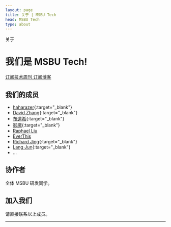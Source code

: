 ```yaml
---
layout: page
title: 关于 | MSBU Tech
head: MSBU Tech
type: about
---
```


<div class="page-title">
关于
</div>

# 我们是 MSBU Tech!

<i class="fa fa-rss-square" aria-hidden="true"></i>
<a href="/weekly/feed.xml" target="_blank">
  订阅技术周刊
</a>
<i class="fa fa-rss-square" aria-hidden="true"></i>
<a href="/blog/feed.xml" target="_blank">
  订阅博客
</a>

## 我们的成员

* [haharazer](https://github.com/haharazer){:target="_blank"}
* [David Zhang](https://github.com/crispgm){:target="_blank"}
* [布道希](https://github.com/regrex){:target="_blank"}
* [影魔](https://github.com/hzphust){:target="_blank"}
* [Raphael Liu](https://github.com/raphael-liu)
* [EverThis](https://github.com/everthis)
* [Richard Jing](https://github.com/RichardJing){:target="_blank"}
* [Lang Jun](https://github.com/langjun){:target="_blank"}
* ...

## 协作者

全体 MSBU 研发同学。

## 加入我们

请直接联系以上成员。

<hr>